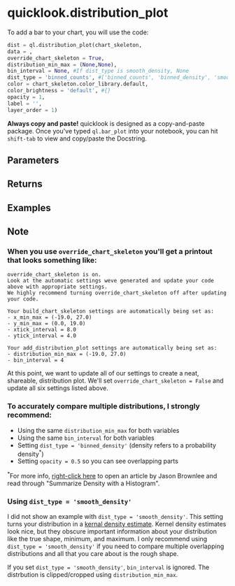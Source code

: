 # quicklook.distribution_plot
To add a bar to your chart, you will use the code:
```python
dist = ql.distribution_plot(chart_skeleton,
data = ,
override_chart_skeleton = True,
distribution_min_max = (None,None),
bin_interval = None, #If dist_type is smooth_density, None
dist_type = 'binned_counts', #['binned_counts', 'binned_density', 'smooth_density']
color = chart_skeleton.color_library.default,
color_brightness = 'default', #{}
opacity = 1,
label = '',
layer_order = 1)
```

**Always copy and paste!** quicklook is designed as a copy-and-paste package. Once you've typed `ql.bar_plot` into your notebook, you can hit `shift-tab` to view and copy/paste the Docstring.
## Parameters
## Returns
## Examples
## Note
### When you use `override_chart_skeleton` you'll get a printout that looks something like:  
```
override_chart_skeleton is on.
Look at the automatic settings weve generated and update your code above with appropriate settings.
We highly recommend turning override_chart_skeleton off after updating your code.

Your build_chart_skeleton settings are automatically being set as:
- x_min_max = (-19.0, 27.0)
- y_min_max = (0.0, 19.0)
- xtick_interval = 8.0
- ytick_interval = 4.0

Your add_distribution_plot settings are automatically being set as:
- distribution_min_max = (-19.0, 27.0)
- bin_interval = 4
```
At this point, we want to update all of our settings to create a neat, shareable, distribution plot. We'll set `override_chart_skeleton = False` and update all six settings listed above.

### To accurately compare multiple distributions, I **strongly recommend**:
- Using the same `distribution_min_max` for both variables
- Using the same `bin_interval` for both variables
- Setting `dist_type = 'binned_density'` (density refers to a probability density<sup>*</sup>)
- Setting `opacity = 0.5` so you can see overlapping parts

<sup>*</sup>For more info, [right-click here](https://machinelearningmastery.com/probability-density-estimation/) to open an article by Jason Brownlee and read through "Summarize Density with a Histogram".

###  Using `dist_type = 'smooth_density'`
I did not show an example with `dist_type = 'smooth_density'`. This setting turns your distribution in a [kernal density estimate](https://seaborn.pydata.org/generated/seaborn.kdeplot.html). Kernel density estimates look nice, but they obscure important information about your distribution like the true shape, minimum, and maximum. I only recommend using `dist_type = 'smooth_density'` if you need to compare multiple overlapping distributions and all that you care about is the rough shape.

If you set `dist_type = 'smooth_density'`, `bin_interval` is ignored. The distrbution is clipped/cropped using `distribution_min_max`.
